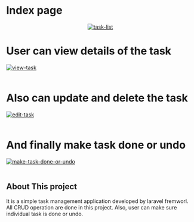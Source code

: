 <h1> Index page  </h1>
<p align="center"><a href="https://ibb.co/CsLRzTY"><img src="https://i.ibb.co/Qj0yf1T/task-list.png" alt="task-list" border="0"></a><br /></p>

<p align="center">
    <h1> User can view details of the task </h1>
  <a href="https://ibb.co/02kS7mW"><img src="https://i.ibb.co/nmTvG6V/view-task.png" alt="view-task" border="0"></a> <br> <br> 
  
  <h1> Also can update and delete the task </h1>
  <a href="https://ibb.co/41L519d"><img src="https://i.ibb.co/hYNtYhf/edit-task.png" alt="edit-task" border="0"></a> <br> <br> 
  
   <h1> And finally make task done or undo</h1>
  <a href="https://ibb.co/fpnfjzK"><img src="https://i.ibb.co/85dq1LR/make-task-done-or-undo.png" alt="make-task-done-or-undo" border="0"></a> <br> <br> 

</p>

## About This project 

It is a simple task management application developed by laravel fremworl. All CRUD operation are done in this project. Also, user can make sure individual task is done or undo. 





